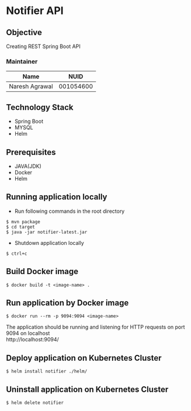 # Notifier API

## Objective
Creating REST Spring Boot API

### Maintainer 
<table>
    <thead>
      <tr>
        <th>Name</th>
        <th>NUID</th>
      </tr>
    </thead>
    <tbody>
        <tr>
            <td>Naresh Agrawal</td>
            <td>001054600</td>
        </tr>
    </tbody>
</table>

## Technology Stack
* Spring Boot
* MYSQL 
* Helm

## Prerequisites
* JAVA(JDK)
* Docker
* Helm

## Running application locally
- Run following commands in the root directory
```
$ mvn package
$ cd target
$ java -jar notifier-latest.jar
```
* Shutdown application locally
```
$ ctrl+c
```

## Build Docker image
```
$ docker build -t <image-name> .
```

## Run application by Docker image
```
$ docker run --rm -p 9094:9094 <image-name>
```
The application should be running and listening for HTTP requests on port 9094 on localhost<br/>
http://localhost:9094/

## Deploy application on Kubernetes Cluster
```
$ helm install notifier ./helm/
```

## Uninstall application on Kubernetes Cluster
```
$ helm delete notifier
```
